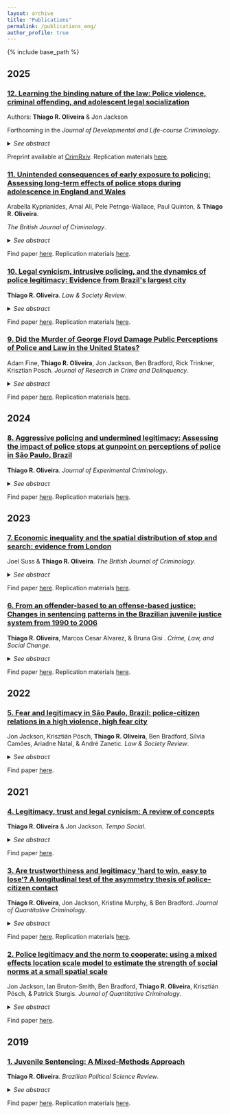 ```yaml
---
layout: archive
title: "Publications"
permalink: /publications_eng/
author_profile: true
---
```


{% include base_path %}

## 2025

### [12. Learning the binding nature of the law: Police violence, criminal offending, and adolescent legal socialization](https://www.crimrxiv.com/pub/nw7lvvaj/release/1)

  Authors: **Thiago R. Oliveira** & Jon Jackson
  
  Forthcoming in the *Journal of Developmental and Life-course Criminology*.
  
  <details>
  <summary><i>See abstract</i></summary>

  <b>Abstract</b>: Legal socialization—the process through which individuals develop an understanding of the law and its purpose—unfolds throughout the life course, but childhood and adolescence are particularly formative periods for shaping legal attitudes. This study examines adolescent legal socialization and assesses the extent to which exposure to different policing practices, including police officers assaulting members of the public, is associated with changes in beliefs about the legitimacy of the law and an increased propensity to criminally offend. We focus on adolescents aged 11 to 14 in São Paulo, Brazil, a city where authoritarian policing is well-documented. Drawing on data from the São Paulo Legal Socialization Study—a cohort-based, four-wave longitudinal survey of 800 adolescents fielded between 2016 and 2019—we estimate contemporaneous and cumulative effects of exposure to different policing practices on legal legitimacy beliefs and crime involvement during adolescence. We find a robust association between exposure to police violence and (a) weakened beliefs about the legitimacy of the law and (b) an increased propensity to engage in offending behavior over time. Results also suggest that decreased perceptions of legal legitimacy may mediate the effects of exposure to police violence on self-reported offending behavior. We conclude that secondary exposure to police brutality can undermine the development of legitimacy beliefs among adolescents undergoing legal socialization in a city where violent and aggressive policing strategies are common. As legitimacy beliefs erode, internal constraints against rule-breaking may loosen, increasing adolescents’ propensity to engage in criminal behavior.<br>
 
  <b>Keywords</b>: legal socialization, police violence, legitimacy of the law, offending behavior, adolescents.
  
  </details>
  
  Preprint available at [CrimRxiv](https://www.crimrxiv.com/pub/nw7lvvaj/release/1). Replication materials [here](https://github.com/oliveirathiago/PoliceViolence_LegalSocialisation).

### [11. Unintended consequences of early exposure to policing: Assessing long-term effects of police stops during adolescence in England and Wales](https://doi.org/10.1093/bjc/azaf068)
  
  Arabella Kyprianides, Amal Ali, Pele Petnga-Wallace, Paul Quinton, & **Thiago R. Oliveira**. 
  
  *The British Journal of Criminology*.
  
  <details>
  <summary><i>See abstract</i></summary>

  <b>Abstract</b>: This study examines the unintended life-course consequences of being stopped by the police in England and Wales before age 14 using data from the UK Millennium Cohort Study (N = 9,159). We investigate the predictors of early police contact and its associations with outcomes such as self-reported offending behaviour, academic achievement, and mental health over three years. Violent offending, knife carrying, non-violent offending, gang membership, alcohol use, and cannabis use are linked to higher likelihoods of police contact by age 14. Police stops at this age are associated with increased violent offending, reduced educational aspirations, greater conduct problems and attentional difficulties by age 17, and these associations persist after accounting for important variables such as ethnicity. These findings align with labelling, cumulative disadvantage, and general strain theories, and the stress process paradigm.<br>
 
  <b>Keywords</b>: Policing; adolescents; offending; education; mental health
  
  </details>
  
  Find paper [here](https://doi.org/10.1093/bjc/azaf068). Replication materials [here](https://github.com/oliveirathiago/CoP_MCS).

### [10. Legal cynicism, intrusive policing, and the dynamics of police legitimacy: Evidence from Brazil's largest city](https://doi.org/10.1017/lsr.2025.10)

  **Thiago R. Oliveira**. *Law & Society Review*.
  
  <details>
  <summary><i>See abstract</i></summary>

  <b>Abstract</b>: Public experiences with the law in some neighborhoods are marked by an overwhelming police presence alongside deep-seated beliefs that legal agents are disinterested in ensuring public safety. This mutual experience of intrusive policing and legal cynicism has important implications for people’s recognition of the legitimacy of legal authority. In the context of a global city in the Global South, this study provides a quantitative assessment of the dynamics of perceived police intrusion and cynicism about police protection and the implications of those experiences for beliefs about the legitimacy of legal institutions. Drawing on a three-wave longitudinal survey representative of adult residents of eight neighborhoods in São Paulo, Brazil (N = 1,200), I demonstrate that perceived police intrusion and cynicism about police protection (a) are two sides of the same coin, being produced by similar social forces and dynamically reproducing each other and (b) operate to undermine police legitimacy. Integrating the legal cynicism and procedural justice theoretical frameworks, this study shows that intrusive as well as unheeding and neglectful policing practices can contribute to delegitimizing legal authority. I conclude with a discussion about the distribution of repression and protection and highlight the urgency of exploring public–authority relations in the Global South.<br>
 
  <b>Keywords</b>: legal cynicism, intrusive policing, police legitimacy, procedural justice theory, Brazil.
  
  </details>
    
  Find paper [here](https://doi.org/10.1017/lsr.2025.10). Replication materials [here](https://github.com/oliveirathiago/LSR_Intrusive_Policing).

### [9. Did the Murder of George Floyd Damage Public Perceptions of Police and Law in the United States?]((https://thiagoroliveira.com/files/Floyd_JRCD.pdf))

  Adam Fine, **Thiago R. Oliveira**, Jon Jackson, Ben Bradford, Rick Trinkner, Krisztian Posch. <i>Journal of Research in Crime and Delinquency</i>.
  
  <details>
  <summary><i>See abstract</i></summary>
 
  <b>Abstract</b>:<br>
  
  <b>Objectives:</b> The police killing of George Floyd energized the Black Lives Matter (BLM) social movement across the United States in the summer of 2020. We test the impact on public perceptions of the fairness and legitimacy of the police and law.<br>
  
  <b>Methods:</b> A four-state, three-wave, short-term longitudinal study (N = 1048; Arizona, Michigan, New York, and Texas) used a novel design focused on differences in change over time to test whether public perceptions changed after the killing of Floyd.<br>
  
  <b>Results:</b> Fielding multiple outcome markers, as well as multiple pseudo-placebo comparison variables, we found that perceptions of police procedural justice, distributive justice, and bounded authority, as well as perceptions of the legitimacy of the police and law, declined following Floyd's murder. Levels of trust in science, identification with healthcare workers, and collective efficacy perceptions did not change. As discussed in the paper, the effects varied by participants’ political views.<br>
  
  <b>Conclusions:</b> The police killing of George Floyd and subsequent protests seemed to have damaged attitudes towards police and the law.<br>
  
  <b>Keywords</b>: procedural justice, police perceptions, police legitimacy, police brutality.
 
  </details>
  
  Find paper [here](https://journals.sagepub.com/doi/10.1177/00224278241263527). Replication materials [here](https://github.com/oliveirathiago/JRCD_Floyd).
  
## 2024

### [8. Aggressive policing and undermined legitimacy: Assessing the impact of police stops at gunpoint on perceptions of police in São Paulo, Brazil](https://thiagoroliveira.com/files/paper_2022_JOEX.pdf)

  **Thiago R. Oliveira**. <i>Journal of Experimental Criminology</i>.
  
  <details>
  <summary><i>See abstract</i></summary>
 
  <b>Abstract</b>:<br>
  
  <b>Objectives:</b> Test the effects of a recent police stop and a recent police stop at gunpoint on changes in attitudes towards the police among residents of Brazil’s biggest city.<br>
  
  <b>Methods:</b> A three-wave longitudinal survey of São Paulo residents (2015-2019) measured people’s beliefs about police legitimacy, expectations of police fairness, effectiveness, and overpolicing, whether they were recently stopped by the police, and whether officers had pointed a gun at them during that stop. Analysis is carried out using matching methods for panel data.<br>
  
  <b>Results:</b> While estimates are too imprecise to suggest an effect of a recent police stop on attitudinal change, recent police stops at gunpoint decrease public expectations of police fairness, increase expectations of over- policing, and harm public beliefs of police legitimacy.<br>
  
  <b>Conclusions:</b> Under a credible conditional parallel trends assumption, this study provides causal evidence on the relationship between aggressive policing practices and legal attitudes, with implications to public recognition of legal authority in a major Global South city.<br>
  
  <b>Keywords</b>: Aggressive policing, Brazil, causal inference with panel data, perceptions of police, police legitimacy, police stops, procedural justice
 
  </details>
  
  Find paper [here](https://link.springer.com/article/10.1007/s11292-022-09527-9). Replication materials [here](https://github.com/oliveirathiago/CausalPoliceStops).
  
## 2023

### [7. Economic inequality and the spatial distribution of stop and search: evidence from London](https://thiagoroliveira.com/files/paper_2022_BJC.pdf)
  
  Joel Suss & **Thiago R. Oliveira**. <i> The British Journal of Criminology</i>.
  
  <details>
  <summary><i>See abstract</i></summary>
  
  <b>Abstract</b>: We analyse the spatial concentration of stop and search (S&S) practices. Previous work argues that the persistent reliance on S&S, despite weak to null deterrent effects on crime, results from a social order maintenance motivation on the part of the police. Expanding previous studies that focused on *who* tends to be stopped and searched by police officers, we focus on *where* S&S concentrates and investigate the role of economic inequality. We use data from London in 2019 and demonstrate that a novel measure of salient, spatially-granular economic inequality is positively associated with S&S incidence at a small spatial scale, even when controlling for crime rates and other important variables. Police officers more frequently stop and search members of the public in places where the well-off and the economically precarious co-exist. Implications for understanding S&S as a tool which distinguishes between citizens, between those to protect and potential criminals, are discussed.<br>
 
  <b>Keywords</b>: policing, stop and search, economic inequality, police effectiveness, social control
  
  </details>
  
  Find paper [here](https://academic.oup.com/bjc/advance-article/doi/10.1093/bjc/azac069/6674351?login=false). Replication materials [here](http://github.com/jhsuss/stop-search).
  
### [6. From an offender-based to an offense-based justice: Changes in sentencing patterns in the Brazilian juvenile justice system from 1990 to 2006](https://link.springer.com/article/10.1007/s10611-022-10065-8)

  **Thiago R. Oliveira**, Marcos Cesar Alvarez, & Bruna Gisi . <i>Crime, Law, and Social Change</i>.
  
  <details>
  <summary><i>See abstract</i></summary>

  <b>Abstract</b>: Juvenile justice systems around the globe are becoming increasingly more similar to criminal justice systems. In Brazil, previous legislations focused on the individuals themselves and did not distinguish between young offenders and children in precarious conditions, but a new legislation in 1990 marked a rupture and introduced elements of criminal law. We leverage a unique data set representative of every adolescent who has been through the juvenile justice system in the state of São Paulo between 1990 and 2006 and provide a quantitative assessment of the changes in sentencing patterns in the period. Results suggest that judges increasingly prioritise violent and drug-related offenses when convicting adolescent defendants, indicating that the Brazilian juvenile justice system progressively resembles the criminal justice rationale by emphasising the ideal of proportionality between crime and punishment. We conclude with a discussion on pendular justice, suggesting that juvenile justice in Brazil is moving from a positivist-inspired to a classic-inspire justice system.

  </details>
  
  Find paper [here](https://link.springer.com/article/10.1007/s10611-022-10065-8). Replication materials [here](https://github.com/oliveirathiago/pendular_justice).
  
## 2022

### [5. Fear and legitimacy in São Paulo, Brazil: police-citizen relations in a high violence, high fear city](https://thiagoroliveira.com/files/paper_2021_LSR.pdf)

  Jon Jackson, Krisztián Pósch, **Thiago R. Oliveira**, Ben Bradford, Silvia Camões, Ariadne Natal, & André Zanetic. <i>Law & Society Review</i>.
  
  <details>
  <summary><i>See abstract</i></summary>

  <b>Abstract</b>: We examine consensual and coercive police–citizen relations in São Paulo, Brazil. According to procedural justice theory, popular legitimacy operates as part of a virtuous circle, whereby normatively appropriate police behavior encourages people to self-regulate, which then reduces the need for coercive forms of social control. But can consensual and coercive police–citizen relations be so easily disentangled in a city in which many people fear crime, where the ability to use force can often be palpable in even mundane police–citizen interactions, where some people fear police but also tolerate extreme police violence, and where the image of the military police as “just another (violent) gang” has significant cultural currency? Legitimacy has two components—assent (ascribed right to power) and consent (conferred right to govern)—and consistent with prior work from the US, UK, and Australia, we find that procedural justice is key to the legitimation of the police. Yet, the empirical link between legitimacy and legal compliance is complicated by ambivalent authority relations, rooted in part in heightened cultural expectations about police use of force to exercise power. We finish the paper with a discussion of the theoretical and policy implications of these findings.

  </details>
  
  Find paper [here](https://onlinelibrary.wiley.com/doi/abs/10.1111/lasr.12589).


## 2021

### [4. Legitimacy, trust and legal cynicism: A review of concepts](https://thiagoroliveira.com/files/paper_2021_TS.pdf)

  **Thiago R. Oliveira** & Jon Jackson. <i>Tempo Social</i>.
  
  <details>
  <summary><i>See abstract</i></summary>
  
  <b>Abstract</b>. We review the concepts of legitimacy, trust, and legal cynicism in the context the debate about police legitimacy, discuss the extent to which these concepts relate to each other, and offer some early, speculative thoughts on how a relational model of legitimacy can extend beyond procedural justiceconcerns.  Relying  upon  procedural  justice  theory,  we  emphasise  the  distinction  between  police legitimacy and legitimation: popular legitimacy is defined as public beliefs that legal authority has the right to rule (people acknowledge the moral appropriateness of legal authority) and the authority to govern (people recognise legal authority as the rightful authority), whereas legitimation is related to the criteria people use to judge the normative appropriateness of legal agents’ exercise of power (e.g., the extent to  which  police  officers  are  trustworthy  to  behave  in  accordance  with  people’s  normative expectations). Building on studies on legal cynicism and legal socialisation, we consider how other aspects of police conduct can send negative relational messages about people’s value within society and undermine  their  judgements  about  the  legitimacy  of  legal  authority –messages  of oppression, marginalisation,and neglectover the life course. We conclude suggesting avenues for future research on public-police relations.
  
   </details>
   
  Find paper [here](https://www.scielo.br/j/ts/a/bFsqvFF3DmrTzJKx3VFkgKN/).

### [3. Are trustworthiness and legitimacy 'hard to win, easy to lose'? A longitudinal test of the asymmetry thesis of police-citizen contact](https://thiagoroliveira.com/files/paper_2021_JQC.pdf)

  **Thiago R. Oliveira**, Jon Jackson, Kristina Murphy, & Ben Bradford. <i>Journal of Quantitative Criminology</i>.
  
  <details>
  <summary><i>See abstract</i></summary>
  
  <b>Objectives</b>: Test the asymmetry thesis of police-citizen contact that police trustworthiness and legitimacy are affected more by negative than by positive experiences of interactions with legal agents by analyzing changes in attitudes towards the police after an encounter with the police. Test whether prior attitudes moderate the impact of contact on changes in attitudes towards the police.<br>
  
  <b>Methods</b>: A two-wave panel survey of a nationally representative sample of Australian adults measured people’s beliefs about police trustworthiness (procedural fairness and effectiveness), their duty to obey the police, their contact with the police between the two waves, and their evaluation of those encounters in terms of process and outcome. Analysis is carried out using autoregressive structural equation modeling and latent moderated structural models.<br>
  
  <b>Results</b>: The association between both process and outcome evaluation of police-citizen encounters and changes in attitudes towards the police is asymmetrical for trust in police effectiveness, symmetrical for trust in procedural fairness, and asymmetrical (in the opposite direction expected) for duty to obey the police. Little evidence of heterogeneity in the association between encounters and trust in procedural fairness and duty to obey, but prior levels of perceived effectiveness moderate the association between outcome evaluation and changes in trust in police effectiveness.<br>
  
  <b>Conclusions</b>: The association between police-citizen encounters and attitudes towards the police may not be as asymmetrical as previously thought, particularly for changes in trust in procedural fairness and legitimacy. Policy implications include considering public-police interactions as ‘teachable moments’ and potential sources for enhancing police trustworthiness and legitimacy.

  </details>
  
  Find paper [here](https://link.springer.com/article/10.1007/s10940-020-09478-2?wt_mc=Internal.Event.1.SEM.ArticleAuthorOnlineFirst).  Replication materials [here](https://github.com/oliveirathiago/HardToWinEasyToLose_JQC2020).
  

### [2. Police legitimacy and the norm to cooperate: using a mixed effects location scale model to estimate the strength of social norms at a small spatial scale](https://thiagoroliveira.com/files/paper_2020_JQC.pdf)

  Jon Jackson, Ian Bruton-Smith, Ben Bradford, **Thiago R. Oliveira**, Krisztián Pósch, & Patrick Sturgis. <i>Journal of Quantitative Criminology</i>.
  
  <details>
  <summary><i>See abstract</i></summary>

  <b>Abstract</b>.<br>
  <b>Objectives</b>: Test whether cooperation with the police can be modelled as a place-based norm that varies in strength from one neighborhoodto the next. Estimate whether perceived police legitimacy predicts an  individual’s willingness  to  cooperate in weak-norm neighborhoods,but not in  strong-norm neighborhoods where most  people  are either willing or  unwilling to  cooperate, irrespective of  their perceptions of police legitimacy.<br>
  
  <b>Methods</b>: A survey of 1,057individuals in 98 relatively high-crime English neighborhoodsdefined at a small spatial scale measured (a) willingness to cooperate using a hypothetical crime vignette and (b) legitimacy using indicators of normative alignment between police and citizen values. A mixed-effects,location-scale  model  estimated the  cluster-level  mean  and cluster-level variance  of willingness  to cooperateas a neighborhood-level latent variable. A cross-level interaction tested whether legitimacy predicts individual-level willingness to cooperate only in neighborhoods where the norm is weak.<br>
  
  <b>Results</b>: Willingness to cooperate clustered strongly by neighborhood. Therewere neighborhoods with (i) high meanand low variance, (ii) high meanand high variance, (iii) (relatively) low meanand low variance, and (iv) (relatively) low meanand high variance. Legitimacy was only a positive predictor of cooperation  in neighborhoods  that had a (relatively) low  mean  and  high  variance.  There  was little variance left to explain in neighborhoods where the norm was strong.<br>
  
  <b>Conclusions</b>: Findings support a boundary condition of procedural  justice  theory:  namely, that cooperationcan  be  modelled  asa place-based norm  that  variesin  strengthfrom neighborhood to neighborhoodand that legitimacy only predicts an  individual’s willingness  to  cooperate in neighborhoods where the norm is relatively weak. 

  </details>

  Find paper [here](https://link.springer.com/article/10.1007%2Fs10940-020-09467-5).

## 2019

### [1. Juvenile Sentencing: A Mixed-Methods Approach](http://oliveirathiago.github.io/files/paper_2019bpsr.pdf)

  **Thiago R. Oliveira**. <i>Brazilian Political Science Review</i>.
  
  <details>
  <summary><i>See abstract</i></summary>
  
  <b>Abstract</b>: How do socially relevant attributes influence juvenile criminal sentencing? While judicial decisions should, in principle, be fully based on legally relevant factors such as the seriousness of the offense and the defendant’s criminal record, I ask whether and how extralegal characteristics related to the adolescent’s position in structural relations affect the decision-making process. I propose a mixed-methods design to study mechanisms of criminal sentencing. Using data from a representative sample of the São Paulo juvenile justice system records, I estimate mixed-effects logistic models to assess the probability of being sentenced to confinement given certain extralegal attributes, while controlling for legally relevant variables. Interaction effects show that adolescents registered as full-time students and classified as drug users are more likely to be sentenced to confinement than their counterparts, even when the arraignment is the same. The second step involved weekly visits to the juvenile courthouse in São Paulo over four months to observe judicial hearings. Prosecutors are central to the decision-making process. The standard decision-making mechanism is based on police documents and legally relevant information. When there is a rupture in the definition of the situation (usually when non-minority defendants enter the courtroom), a new mechanism emerges and more lenient decisions are made.
  
  </details>
  
  Find paper [here](https://brazilianpoliticalsciencereview.org/article/juvenile-sentencing-a-mixed-methods-approach/). Replication materials [here](https://doi.org/10.7910/DVN/QLKRGD).


